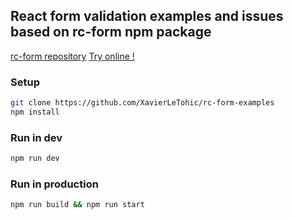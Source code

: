 ## React form validation examples and issues based on rc-form npm package

[rc-form repository](https://github.com/react-component/form)
[Try online !](https://rc-form-examples.now.sh)

### Setup
```bash
git clone https://github.com/XavierLeTohic/rc-form-examples
npm install
```

### Run in dev
```bash
npm run dev
```

### Run in production
```bash
npm run build && npm run start
```